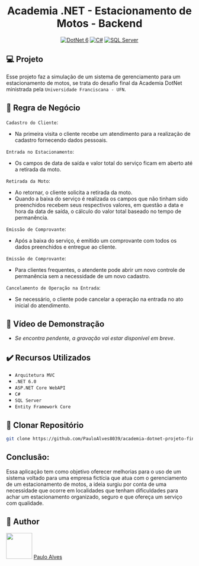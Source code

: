 <h1 align="center">Academia .NET - Estacionamento de Motos - Backend</h1>

<p align="center">
  <a href="https://learn.microsoft.com/pt-br/dotnet/"><img alt="DotNet 6" src="https://img.shields.io/badge/.NET-5C2D91?logo=.net&logoColor=white&style=for-the-badge" /></a>
  <a href="https://learn.microsoft.com/pt-br/dotnet/csharp/programming-guide/"><img alt="C#" src="https://img.shields.io/badge/C%23-239120?logo=c-sharp&logoColor=white&style=for-the-badge" /></a>
  <a href="https://www.microsoft.com/pt-br/sql-server/sql-server-downloads"><img alt="SQL Server" src="https://img.shields.io/badge/Microsoft%20SQL%20Server-CC2927?style=for-the-badge&logo=microsoft%20sql%20server&logoColor=white" /></a>
</p>

## :computer: Projeto

Esse projeto faz a simulação de um sistema de gerenciamento para um estacionamento de motos, se trata do desafio final da Academia DotNet ministrada pela `Universidade Franciscana - UFN`.

## :blue_book: Regra de Negócio

``Cadastro do Cliente``: 
- Na primeira visita o cliente recebe um atendimento para a realização de cadastro fornecendo dados pessoais. 

``Entrada no Estacionamento``: 
- Os campos de data de saída e valor total do serviço ficam em aberto até a retirada da moto.

``Retirada da Moto``:
- Ao retornar, o cliente solicita a retirada da moto.
- Quando a baixa do serviço é realizada os campos que não tinham sido preenchidos recebem seus respectivos valores, em questão a data e hora da data de saída, o cálculo do valor total baseado no tempo de permanência.

``Emissão de Comprovante``:
- Após a baixa do serviço, é emitido um comprovante com todos os dados preenchidos e entregue ao cliente.

``Emissão de Comprovante``:
- Para clientes frequentes, o atendente pode abrir um novo controle de permanência sem a necessidade de um novo cadastro.

``Cancelamento de Operação na Entrada``:
- Se necessário, o cliente pode cancelar a operação na entrada no ato inicial do atendimento.

## :movie_camera: Vídeo de Demonstração
- *Se encontra pendente, a gravação vai estar disponível em breve*.

## ✔️ Recursos Utilizados

- ``Arquitetura MVC``
- ``.NET 6.0``
- ``ASP.NET Core WebAPI``
- ``C#``
- ``SQL Server``
- ``Entity Framework Core``

## :floppy_disk: Clonar Repositório

```bash
git clone https://github.com/PauloAlves8039/academia-dotnet-projeto-final-backend.git
```

## Conclusão:

Essa aplicação tem como objetivo oferecer melhorias para o uso de um sistema voltado para uma empresa fictícia que atua com o gerenciamento de um estacionamento de motos, a ideia surgiu por conta de uma necessidade que ocorre em localidades que tenham dificuldades para achar um estacionamento organizado, seguro e que ofereça um serviço com qualidade. 

## :boy: Author

<a href="https://github.com/PauloAlves8039"><img src="https://avatars.githubusercontent.com/u/57012714?v=4" width=70></a>
[Paulo Alves](https://github.com/PauloAlves8039)
